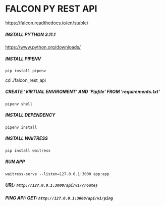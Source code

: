 # FALCON PY REST API
https://falcon.readthedocs.io/en/stable/

##### INSTALL PYTHON 3.11.1
https://www.python.org/downloads/

##### INSTALL PIPENV
`pip install pipenv`

cd ./falcon_rest_api

##### CREATE 'VIRTUAL ENVIROMENT' AND 'Pipfile' FROM 'requirements.txt'
`pipenv shell`

##### INSTALL DEPENDENCY
`pipenv install`

##### INSTALL WAITRESS
`pip install waitress`

##### RUN APP
`waitress-serve --listen=127.0.0.1:3000 app:app`

##### URL: `http://127.0.0.1:3000/api/v1/{route}`

##### PING API: GET: `http://127.0.0.1:3000/api/v1/ping`
